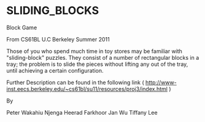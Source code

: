 SLIDING_BLOCKS
==============

Block Game

From CS61BL U.C Berkeley Summer 2011

Those of you who spend much time in toy stores may be familiar with "sliding-block" puzzles. They consist of a number of rectangular blocks in a tray; the problem is to slide the pieces without lifting any out of the tray, until achieving a certain configuration.

Further Description can be found in the following link ( http://www-inst.eecs.berkeley.edu/~cs61bl/su11/resources/proj3/index.html )

By

Peter Wakahiu Njenga
Heerad Farkhoor
Jan Wu
Tiffany Lee
